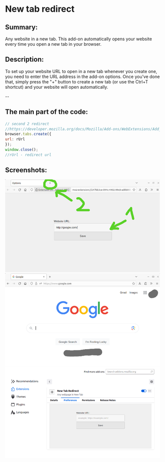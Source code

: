 <!-- New tab redirect readme v.1.0.2 -->

# New tab redirect
## Summary:  
Any website in a new tab. This add-on automatically opens your website every time you open a new tab in your browser.

## Description:
To set up your website URL to open in a new tab whenever you create one, you need to enter the URL address in the add-on options. Once you've done that, simply press the "+" button to create a new tab (or use the Ctrl+T shortcut) and your website will open automatically.  

  
--
  
## The main part of the code:
<!-- code -->
```javascript
// second 2 redirect
//https://developer.mozilla.org/docs/Mozilla/Add-ons/WebExtensions/Add_a_button_to_the_toolbar
browser.tabs.create({
url: rUrl
});
window.close();
//rUrl - redirect url
```

## Screenshots:
![screenshot](screenshot.png)
![screenshot2](screenshot2.png)
![screenshot3](screenshot3.png)






